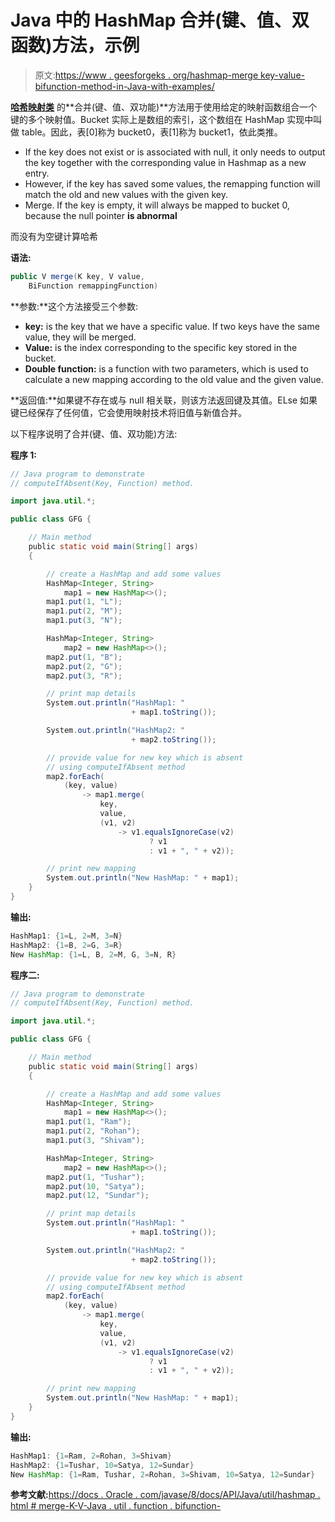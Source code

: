 # Java 中的 HashMap 合并(键、值、双函数)方法，示例

> 原文:[https://www . geesforgeks . org/hashmap-merge key-value-bifunction-method-in-Java-with-examples/](https://www.geeksforgeeks.org/hashmap-mergekey-value-bifunction-method-in-java-with-examples/)

**[哈希映射类](https://www.geeksforgeeks.org/java-util-hashmap-in-java-with-examples/)** 的**合并(键、值、双功能)**方法用于使用给定的映射函数组合一个键的多个映射值。Bucket 实际上是数组的索引，这个数组在 HashMap 实现中叫做 table。因此，表[0]称为 bucket0，表[1]称为 bucket1，依此类推。

*   If the key does not exist or is associated with null, it only needs to output the key together with the corresponding value in Hashmap as a new entry.
*   However, if the key has saved some values, the remapping function will match the old and new values with the given key.
*   Merge. If the key is empty, it will always be mapped to bucket 0, because the null pointer **is abnormal**

而没有为空键计算哈希

**语法:**

```java
public V merge(K key, V value,
    BiFunction remappingFunction)

```

**参数:**这个方法接受三个参数:

*   **key:** is the key that we have a specific value. If two keys have the same value, they will be merged.
*   **Value:** is the index corresponding to the specific key stored in the bucket.
*   **Double function:** is a function with two parameters, which is used to calculate a new mapping according to the old value and the given value.

**返回值:**如果键不存在或与 null 相关联，则该方法返回键及其值。ELse 如果键已经保存了任何值，它会使用映射技术将旧值与新值合并。

以下程序说明了合并(键、值、双功能)方法:

**程序 1:**

```java
// Java program to demonstrate
// computeIfAbsent(Key, Function) method.

import java.util.*;

public class GFG {

    // Main method
    public static void main(String[] args)
    {

        // create a HashMap and add some values
        HashMap<Integer, String>
            map1 = new HashMap<>();
        map1.put(1, "L");
        map1.put(2, "M");
        map1.put(3, "N");

        HashMap<Integer, String>
            map2 = new HashMap<>();
        map2.put(1, "B");
        map2.put(2, "G");
        map2.put(3, "R");

        // print map details
        System.out.println("HashMap1: "
                           + map1.toString());

        System.out.println("HashMap2: "
                           + map2.toString());

        // provide value for new key which is absent
        // using computeIfAbsent method
        map2.forEach(
            (key, value)
                -> map1.merge(
                    key,
                    value,
                    (v1, v2)
                        -> v1.equalsIgnoreCase(v2)
                               ? v1
                               : v1 + ", " + v2));

        // print new mapping
        System.out.println("New HashMap: " + map1);
    }
}
```

**输出:**

```java
HashMap1: {1=L, 2=M, 3=N}
HashMap2: {1=B, 2=G, 3=R}
New HashMap: {1=L, B, 2=M, G, 3=N, R}

```

**程序二:**

```java
// Java program to demonstrate
// computeIfAbsent(Key, Function) method.

import java.util.*;

public class GFG {

    // Main method
    public static void main(String[] args)
    {

        // create a HashMap and add some values
        HashMap<Integer, String>
            map1 = new HashMap<>();
        map1.put(1, "Ram");
        map1.put(2, "Rohan");
        map1.put(3, "Shivam");

        HashMap<Integer, String>
            map2 = new HashMap<>();
        map2.put(1, "Tushar");
        map2.put(10, "Satya");
        map2.put(12, "Sundar");

        // print map details
        System.out.println("HashMap1: "
                           + map1.toString());

        System.out.println("HashMap2: "
                           + map2.toString());

        // provide value for new key which is absent
        // using computeIfAbsent method
        map2.forEach(
            (key, value)
                -> map1.merge(
                    key,
                    value,
                    (v1, v2)
                        -> v1.equalsIgnoreCase(v2)
                               ? v1
                               : v1 + ", " + v2));

        // print new mapping
        System.out.println("New HashMap: " + map1);
    }
}
```

**输出:**

```java
HashMap1: {1=Ram, 2=Rohan, 3=Shivam}
HashMap2: {1=Tushar, 10=Satya, 12=Sundar}
New HashMap: {1=Ram, Tushar, 2=Rohan, 3=Shivam, 10=Satya, 12=Sundar}

```

**参考文献:**[https://docs . Oracle . com/javase/8/docs/API/Java/util/hashmap . html # merge-K-V-Java . util . function . bifunction-](https://docs.oracle.com/javase/8/docs/api/java/util/HashMap.html#merge-K-V-java.util.function.BiFunction-)